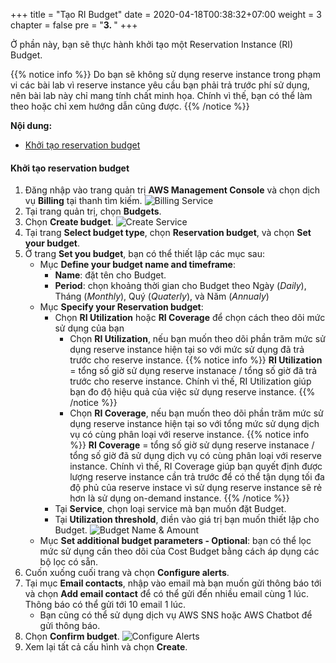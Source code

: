 +++
title = "Tạo RI Budget"
date = 2020-04-18T00:38:32+07:00
weight = 3
chapter = false
pre = "<b>3. </b>"
+++

Ở phần này, bạn sẽ thực hành khởi tạo một Reservation Instance (RI) Budget.

{{% notice info %}}
Do bạn sẽ không sử dụng reserve instance trong phạm vi các bài lab vì reserve instance yêu cầu bạn phải trả trước phí sử dụng, nên bài lab này chỉ mang tính chất minh họa. Chính vì thế, bạn có thể làm theo hoặc chỉ xem hướng dẫn cũng được.
{{% /notice %}}

**Nội dung:**
- [Khởi tạo reservation budget](#khởi-tạo-reservation-budget)

#### Khởi tạo reservation budget

1. Đăng nhập vào trang quản trị **AWS Management Console** và chọn dịch vụ **Billing** tại thanh tìm kiếm.
![Billing Service](/images/4-budget/CostBudget/1_FindBilling.png?width=90pc)
2. Tại trang quản trị, chọn **Budgets**. 
3. Chọn **Create budget**.
![Create Service](/images/4-budget/CostBudget/1_CreateBudget.png?width=90pc)
4. Tại trang **Select budget type**, chọn **Reservation budget**, và chọn **Set your budget**.
5. Ở trang **Set you budget**, bạn có thể thiết lập các mục sau:
    - Mục **Define your budget name and timeframe**:
        - **Name**: đặt tên cho Budget.
        - **Period**: chọn khoảng thời gian cho Budget theo Ngày (*Daily*), Tháng (*Monthly*), Quý (*Quaterly*), và Năm (*Annualy*)
    - Mục **Specify your Reservation budget**:
        - Chọn **RI Utilization** hoặc **RI Coverage** để chọn cách theo dõi mức sử dụng của bạn
            + Chọn **RI Utilization**, nếu bạn muốn theo dõi phần trăm mức sử dụng reserve instance hiện tại so với mức sử dụng đã trả trước cho reserve instance.
{{% notice info %}}
**RI Utilization** = tổng số giờ sử dụng reserve instanace / tổng số giờ đã trả trước cho reserve instance. Chính vì thế, RI Utilization giúp bạn đo độ hiệu quả của việc sử dụng reserve instance.
{{% /notice %}}
            + Chọn **RI Coverage**, nếu bạn muốn theo dõi phần trăm mức sử dụng reserve instance hiện tại so với tổng mức sử dụng dịch vụ có cùng phân loại với reserve instance.
{{% notice info %}}
**RI Coverage** = tổng số giờ sử dụng reserve instanace / tổng số giờ đã sử dụng dịch vụ có cùng phân loại với reserve instance. Chính vì thế, RI Coverage giúp bạn quyết định được lượng reserve instance cần trả trước để có thể tận dụng tối đa độ phủ của reserve instace vì sử dụng reserve instance sẽ rẻ hơn là sử dụng on-demand instance.
{{% /notice %}}
        - Tại **Service**, chọn loại service mà bạn muốn đặt Budget.
        - Tại **Utilization threshold**, điền vào giá trị bạn muốn thiết lập cho Budget.
![Budget Name & Amount](/images/4-budget/ReservationBudget/3_BudgetNAme&Amount.png?width=90pc)
    - Mục **Set additional budget parameters - Optional**: bạn có thể lọc mức sử dụng cần theo dõi của Cost Budget bằng cách áp dụng các bộ lọc có sẵn.
6. Cuốn xuống cuối trang và chọn **Configure alerts**.
7. Tại mục **Email contacts**, nhập vào email mà bạn muốn gửi thông báo tới và chọn **Add email contact** để có thể gửi đến nhiều email cùng 1 lúc. Thông báo có thể gửi tới 10 email 1 lúc. 
    - Bạn cũng có thể sử dụng dịch vụ AWS SNS hoặc AWS Chatbot để gửi thông báo.  
8. Chọn **Confirm budget**.
![Configure Alerts](/images/4-budget/ReservationBudget/3_ConfigureAlerts.png?width=90pc)
9. Xem lại tất cả cấu hình và chọn **Create**.